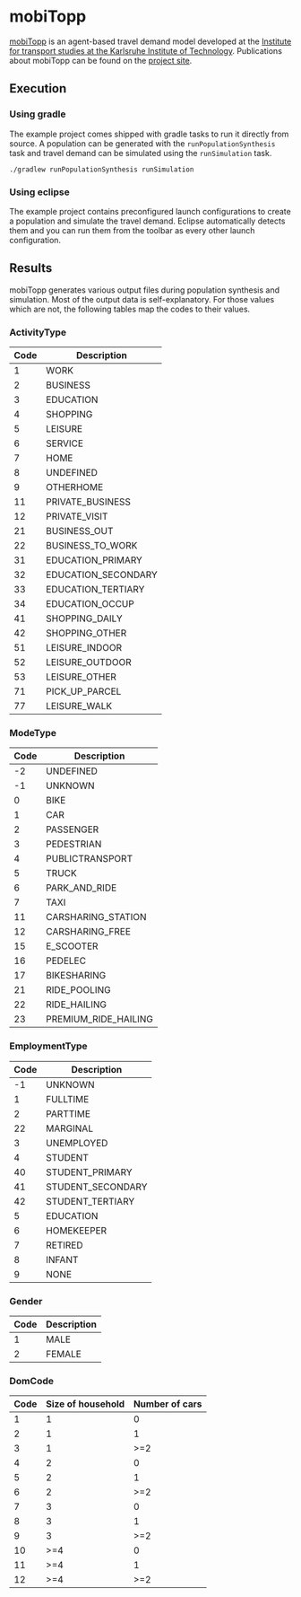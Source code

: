 # mobiTopp
[mobiTopp](http://mobitopp.ifv.kit.edu/) is an agent-based travel demand model developed at the [Institute for transport studies at the Karlsruhe Institute of Technology](http://www.ifv.kit.edu/english/index.php). Publications about mobiTopp can be found on the [project site](http://mobitopp.ifv.kit.edu/28.php).

## Execution
### Using gradle
The example project comes shipped with gradle tasks to run it directly from source. A population can be generated with the `runPopulationSynthesis` task and travel demand can be simulated using the `runSimulation` task. 

```
./gradlew runPopulationSynthesis runSimulation
```

### Using eclipse
The example project contains preconfigured launch configurations to create a population and simulate the travel demand. Eclipse automatically detects them and you can run them from the toolbar as every other launch configuration.

## Results
mobiTopp generates various output files during population synthesis and simulation. Most of the output data is self-explanatory. For those values which are not, the following tables map the codes to their values.

### ActivityType
Code | Description
--- | ---
1 | WORK
2 | BUSINESS
3 | EDUCATION
4 | SHOPPING
5 | LEISURE
6 | SERVICE
7 | HOME
8 | UNDEFINED
9 | OTHERHOME
11 | PRIVATE_BUSINESS
12 | PRIVATE_VISIT
21 | BUSINESS_OUT
22 | BUSINESS_TO_WORK
31 | EDUCATION_PRIMARY
32 | EDUCATION_SECONDARY
33 | EDUCATION_TERTIARY
34 | EDUCATION_OCCUP
41 | SHOPPING_DAILY
42 | SHOPPING_OTHER
51 | LEISURE_INDOOR
52 | LEISURE_OUTDOOR
53 | LEISURE_OTHER
71 | PICK_UP_PARCEL
77 | LEISURE_WALK

### ModeType
Code | Description
--- | ---
-2 | UNDEFINED
-1 | UNKNOWN
0 | BIKE
1 | CAR
2 | PASSENGER
3 | PEDESTRIAN
4 | PUBLICTRANSPORT
5 | TRUCK
6 | PARK_AND_RIDE
7 | TAXI
11 | CARSHARING_STATION
12 | CARSHARING_FREE
15 | E_SCOOTER
16 | PEDELEC
17 | BIKESHARING
21 | RIDE_POOLING
22 | RIDE_HAILING
23 | PREMIUM_RIDE_HAILING

### EmploymentType
Code | Description
--- | ---
-1 | UNKNOWN
1 | FULLTIME
2 | PARTTIME
22 | MARGINAL
3 | UNEMPLOYED
4 | STUDENT
40 | STUDENT_PRIMARY
41 | STUDENT_SECONDARY
42 | STUDENT_TERTIARY
5 | EDUCATION
6 | HOMEKEEPER
7 | RETIRED
8 | INFANT
9 | NONE

### Gender
Code | Description
--- | ---
1 | MALE
2 | FEMALE

### DomCode
Code | Size of household | Number of cars
--- | --- | --- 
1 | 1 | 0
2 | 1 | 1
3 | 1 | >=2
4 | 2 | 0
5 | 2 | 1
6 | 2 | >=2
7 | 3 | 0
8 | 3 | 1
9 | 3 | >=2
10 | >=4 | 0
11 | >=4 | 1
12 | >=4 | >=2
